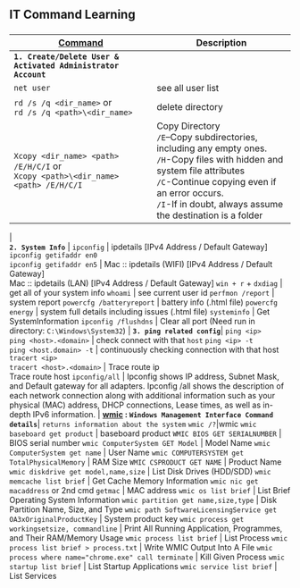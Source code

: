 <!-- # IT related commands -->

## IT Command Learning

### 

[Command](https://docs.microsoft.com/en-us/windows-server/administration/windows-commands/windows-commands) | Description
------- | --------
**`1. Create/Delete User & Activated Administrator Account`** | 
`net user` | see all user list
`rd /s /q <dir_name>` or<br>`rd /s /q <path>\<dir_name>` | delete directory
`Xcopy <dir_name> <path> /E/H/C/I` or<br>`Xcopy <path>\<dir_name> <path> /E/H/C/I`| Copy Directory<br>`/E`–Copy subdirectories, including any empty ones.<br>`/H`-Copy files with hidden and system file attributes<br>`/C`-Continue copying even if an error occurs.<br>`/I`-If in doubt, always assume the destination is a folder
|  
**`2. System Info`** |
`ipconfig` | ipdetails [IPv4 Address / Default Gateway]
`ipconfig getifaddr en0` <br> `ipconfig getifaddr en5` | Mac :: ipdetails (WIFI) [IPv4 Address / Default Gateway] <br> Mac :: ipdetails (LAN) [IPv4 Address / Default Gateway]
`win + r` + `dxdiag` | get all of your system info
`whoami` | see current user id
`perfmon /report` | system report
`powercfg /batteryreport` | battery info (.html file)
`powercfg energy` | system full details including issues (.html file)
`systeminfo` | Get SystemInformation
`ipconfig /flushdns` | Clear all port (Need run in directory: `C:\Windows\System32`)
| 
**`3. ping related config`**|
`ping <ip>` <br> `ping <host>.<domain>` | check connect with that `host`
`ping <ip> -t` <br> `ping <host.domain> -t` | continuously checking connection with that host
`tracert <ip>` <br> `tracert <host>.<domain>` | Trace route ip<br> Trace route host
`ipconfig/all` | Ipconfig shows IP address, Subnet Mask, and Default gateway for all adapters. Ipconfig /all shows the description of each network connection along with additional information such as your physical (MAC) address, DHCP connections, Lease times, as well as in-depth IPv6 information.
|
**[wmic](https://docs.microsoft.com/en-us/windows/win32/wmisdk/wmic) : `Windows Management Interface Command details`**| `returns information about the system`
`wmic /?`|wmic
`wmic baseboard get product` | baseboard product
`WMIC BIOS GET SERIALNUMBER` | BIOS serial number
`wmic ComputerSystem GET Model` | Model Name
`wmic ComputerSystem get name` | User Name
`wmic COMPUTERSYSTEM get TotalPhysicalMemory` | RAM Size
`WMIC CSPRODUCT GET NAME` | Product Name
`wmic diskdrive get model,name,size` | List Disk Drives (HDD/SDD)
`wmic memcache list brief` | Get Cache Memory Information
`wmic nic get macaddress` or 2nd cmd `getmac` | MAC address
`wmic os list brief` | List Brief Operating System Information
`wmic partition get name,size,type` | Disk Partition Name, Size, and Type
`wmic path SoftwareLicensingService get OA3xOriginalProductKey` | System product key
`wmic process get workingsetsize, commandline` | Print All Running Application, Programmes, and Their RAM/Memory Usage
`wmic process list brief` | List Process
`wmic process list brief > process.txt` | Write WMIC Output Into A File
`wmic process where name="chrome.exe" call terminate` | Kill Given Process
`wmic startup list brief` | List Startup Applications
`wmic service list brief` | List Services

